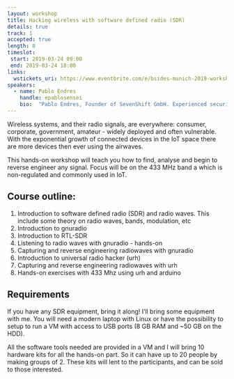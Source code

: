 ```yaml
---
layout: workshop
title: Hacking wireless with software defined radio (SDR)
details: true
track: 1
accepted: true
length: 8
timeslot:
 start: 2019-03-24 09:00
 end: 2019-03-24 18:00
links:
  wstickets_uri: https://www.eventbrite.com/e/bsides-munich-2019-workshop-hacking-wireless-w-software-defined-radio-tickets-56283618819
speakers:
  - name: Pablo Endres
    handle: epablosensei
    bio:  "Pablo Endres, Founder of SevenShift GmbH. Experienced security consultant, professional hacker and trainer. Published Author.<br>Pablo’s career has taken place mostly doing security in a variety of industries, like Cloud Service providers, Banks, Telecommunications, contact centers, and universities. He holds a degree in computer engineering, as well as a handful security certifications: ISC2 CISSP, CompTIA Security+, and ISECOM’s OPSA + OPST.<br>Pablo has founded multiple companies in different continents and enjoys hacking, IoT, teaching, working with new technologies, startups, collaborating with Open Source projects, learning new things and being challenged.<br>In the last couple of years, he has been working mainly IoT security, testing dozens of devices, working with multiple platform providers to secure their solutions, and teaching an IoT Security Bootcamps."
---
```


Wireless systems, and their radio signals, are everywhere: consumer, corporate, government, amateur - widely deployed and often vulnerable.
With the exponential growth of connected devices in the IoT space there are more devices then ever using the airwaves.

This hands-on workshop will teach you how to find, analyse and begin to reverse engineer any signal.
Focus will be on the 433 MHz band a which is non-regulated and commonly used in IoT.

## Course outline:
1. Introduction to software defined radio (SDR) and radio waves. This include some theory on radio waves, bands, modulation, etc
2. Introduction to gnuradio
3. Introduction to RTL-SDR
4. Listening to radio waves with gnuradio - hands-on
5. Capturing and reverse engineering radiowaves with gnuradio
6. Introduction to universal radio hacker (urh)
7. Capturing and reverse engineering radiowaves with urh
8. Hands-on exercises with 433 Mhz using urh and arduino

## Requirements
If you have any SDR equipment, bring it along! I’ll bring some equipment with me. 
You will need a modern laptop with Linux or have the possibility to setup to run a VM with access to USB ports (8 GB RAM and ~50 GB on the HDD).

All the software tools needed are provided in a VM and I will bring 10 hardware kits for all the hands-on part.
So it can have up to 20 people by making groups of 2.
These kits will lent to the participants, and can be sold to those interested.
